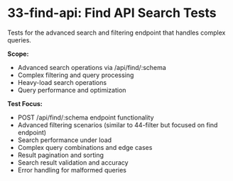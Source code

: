 # 33-find-api: Find API Search Tests

Tests for the advanced search and filtering endpoint that handles complex queries.

**Scope:**
- Advanced search operations via /api/find/:schema
- Complex filtering and query processing
- Heavy-load search operations
- Query performance and optimization

**Test Focus:**
- POST /api/find/:schema endpoint functionality
- Advanced filtering scenarios (similar to 44-filter but focused on find endpoint)
- Search performance under load
- Complex query combinations and edge cases
- Result pagination and sorting
- Search result validation and accuracy
- Error handling for malformed queries